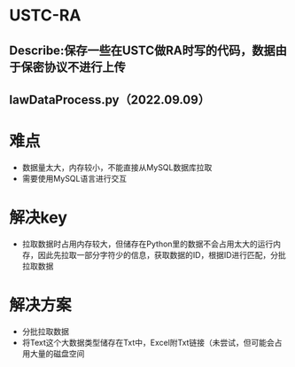 # USTC-RA
## Describe:保存一些在USTC做RA时写的代码，数据由于保密协议不进行上传

## lawDataProcess.py（2022.09.09）
# 难点
- 数据量太大，内存较小，不能直接从MySQL数据库拉取
- 需要使用MySQL语言进行交互
# 解决key
- 拉取数据时占用内存较大，但储存在Python里的数据不会占用太大的运行内存，因此先拉取一部分字符少的信息，获取数据的ID，根据ID进行匹配，分批拉取数据
# 解决方案
- 分批拉取数据
- 将Text这个大数据类型储存在Txt中，Excel附Txt链接（未尝试，但可能会占用大量的磁盘空间
